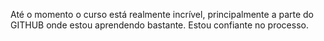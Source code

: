 Até o momento o curso está realmente incrível, principalmente a parte do 
GITHUB onde estou aprendendo bastante. Estou confiante no processo.